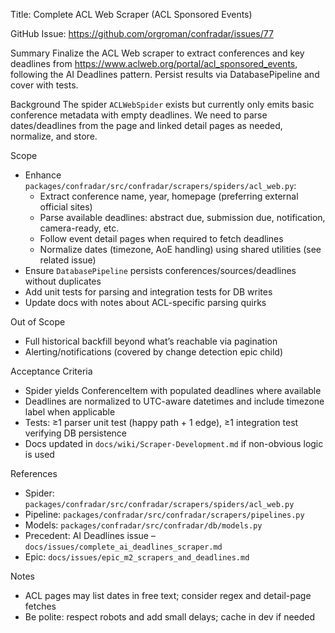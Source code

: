 Title: Complete ACL Web Scraper (ACL Sponsored Events)

GitHub Issue: https://github.com/orgroman/confradar/issues/77

Summary
Finalize the ACL Web scraper to extract conferences and key deadlines from https://www.aclweb.org/portal/acl_sponsored_events, following the AI Deadlines pattern. Persist results via DatabasePipeline and cover with tests.

Background
The spider `ACLWebSpider` exists but currently only emits basic conference metadata with empty deadlines. We need to parse dates/deadlines from the page and linked detail pages as needed, normalize, and store.

Scope
- Enhance `packages/confradar/src/confradar/scrapers/spiders/acl_web.py`:
  - Extract conference name, year, homepage (preferring external official sites)
  - Parse available deadlines: abstract due, submission due, notification, camera-ready, etc.
  - Follow event detail pages when required to fetch deadlines
  - Normalize dates (timezone, AoE handling) using shared utilities (see related issue)
- Ensure `DatabasePipeline` persists conferences/sources/deadlines without duplicates
- Add unit tests for parsing and integration tests for DB writes
- Update docs with notes about ACL-specific parsing quirks

Out of Scope
- Full historical backfill beyond what’s reachable via pagination
- Alerting/notifications (covered by change detection epic child)

Acceptance Criteria
- Spider yields ConferenceItem with populated deadlines where available
- Deadlines are normalized to UTC-aware datetimes and include timezone label when applicable
- Tests: ≥1 parser unit test (happy path + 1 edge), ≥1 integration test verifying DB persistence
- Docs updated in `docs/wiki/Scraper-Development.md` if non-obvious logic is used

References
- Spider: `packages/confradar/src/confradar/scrapers/spiders/acl_web.py`
- Pipeline: `packages/confradar/src/confradar/scrapers/pipelines.py`
- Models: `packages/confradar/src/confradar/db/models.py`
- Precedent: AI Deadlines issue – `docs/issues/complete_ai_deadlines_scraper.md`
- Epic: `docs/issues/epic_m2_scrapers_and_deadlines.md`

Notes
- ACL pages may list dates in free text; consider regex and detail-page fetches
- Be polite: respect robots and add small delays; cache in dev if needed

